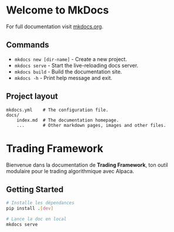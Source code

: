# Welcome to MkDocs

For full documentation visit [mkdocs.org](https://www.mkdocs.org).

## Commands

* `mkdocs new [dir-name]` - Create a new project.
* `mkdocs serve` - Start the live-reloading docs server.
* `mkdocs build` - Build the documentation site.
* `mkdocs -h` - Print help message and exit.

## Project layout

    mkdocs.yml    # The configuration file.
    docs/
        index.md  # The documentation homepage.
        ...       # Other markdown pages, images and other files.

# Trading Framework

Bienvenue dans la documentation de **Trading Framework**, ton outil modulaire pour le trading algorithmique avec Alpaca.

## Getting Started

```bash
# Installe les dépendances
pip install .[dev]

# Lance la doc en local
mkdocs serve